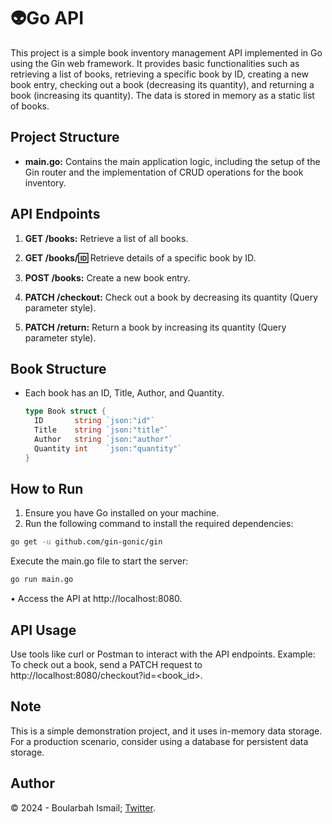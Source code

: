 # 👽Go API

This project is a simple book inventory management API implemented in Go using the Gin web framework. It provides basic functionalities such as retrieving a list of books, retrieving a specific book by ID, creating a new book entry, checking out a book (decreasing its quantity), and returning a book (increasing its quantity). The data is stored in memory as a static list of books.

## Project Structure

- **main.go:** Contains the main application logic, including the setup of the Gin router and the implementation of CRUD operations for the book inventory.

## API Endpoints

1. **GET /books:** Retrieve a list of all books.

2. **GET /books/:id:** Retrieve details of a specific book by ID.

3. **POST /books:** Create a new book entry.

4. **PATCH /checkout:** Check out a book by decreasing its quantity (Query parameter style).

5. **PATCH /return:** Return a book by increasing its quantity (Query parameter style).

## Book Structure

- Each book has an ID, Title, Author, and Quantity.
 
  ```go
  type Book struct {
	ID       string `json:"id"`
	Title    string `json:"title"`
	Author   string `json:"author"`
	Quantity int    `json:"quantity"`
  }
  ```

## How to Run

1. Ensure you have Go installed on your machine.
2. Run the following command to install the required dependencies:

```bash
go get -u github.com/gin-gonic/gin
```

Execute the main.go file to start the server:
```bash
go run main.go
```

• Access the API at http://localhost:8080.

## API Usage
Use tools like curl or Postman to interact with the API endpoints.
Example: To check out a book, send a PATCH request to http://localhost:8080/checkout?id=<book_id>.

## Note
This is a simple demonstration project, and it uses in-memory data storage. For a production scenario, consider using a database for persistent data storage.

## Author
&copy; 2024 - Boularbah Ismail; <a href="https://twitter.com/boularbahsmail">Twitter</a>.
